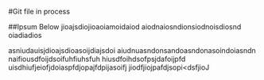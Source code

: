#Git file in process

##Ipsum Below
jioajsdiojioaoiamoidaiod
aiodnaiosndionsiodnoisdiosnd
oiadiadios 

asniudauisjdioajsdioasoijdiajsdoi
aiudnuasndonsandoasndonasoindoiasndn
naifiousdfoijdsoifuhfiuhsfuh
hiusdfoihdsofpsjdafoijpfd
uisdhiufjeiofjdoiaspfdjopajfdpijasoifj
jiodfjiojpafdjsopi<dsfjioJ